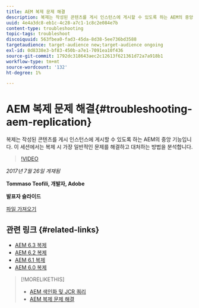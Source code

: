 ```yaml
---
title: AEM 복제 문제 해결
description: 복제는 작성된 콘텐츠를 게시 인스턴스에 게시할 수 있도록 하는 AEM의 중앙 기능입니다. 이 세션에서는 복제 시 가장 일반적인 문제를 해결하고 대처하는 방법을 분석합니다.
uuid: 4e4a3dc8-eb1c-4c28-a7c1-1c8c2e084e7b
content-type: troubleshooting
topic-tags: troubleshoot
discoiquuid: 563fbea0-fad3-45da-8d38-5ee736bd3588
targetaudience: target-audience new;target-audience ongoing
exl-id: 0d8338e3-bf83-450b-a7e1-7091ea10f436
source-git-commit: 1792dc318643aec2c12613f621361d72a7a918b1
workflow-type: tm+mt
source-wordcount: '132'
ht-degree: 1%

---
```


# AEM 복제 문제 해결{#troubleshooting-aem-replication}

복제는 작성된 콘텐츠를 게시 인스턴스에 게시할 수 있도록 하는 AEM의 중앙 기능입니다. 이 세션에서는 복제 시 가장 일반적인 문제를 해결하고 대처하는 방법을 분석합니다.

>[!VIDEO](https://video.tv.adobe.com/v/19282/?quality=9)

*2017년 7월 26일 게재됨*

**Tommaso Teofili, 개발자, Adobe**

**발표자 슬라이드**

[파일 가져오기](assets/aem-gems-troubleshooting-aem-replication.pdf)

## 관련 링크 {#related-links}

* [AEM 6.3 복제](https://docs.adobe.com/docs/en/aem/6-3/deploy/configuring/replication.html)
* [AEM 6.2 복제](https://docs.adobe.com/docs/en/aem/6-2/deploy/configuring/replication.html)
* [AEM 6.1 복제](https://docs.adobe.com/docs/en/aem/6-1/deploy/configuring/replication.html)
* [AEM 6.0 복제](https://docs.adobe.com/docs/en/aem/6-0/deploy/configuring/replication.html)

>[!MORELIKETHIS]
>
>* [AEM 색인화 및 JCR 쿼리](aem-indexing-jcr-query.md)
>* [AEM 복제 문제 해결](aem-troubleshooting-aem-replication.md)
<!-- >>* [Adobe Experience Manager: AEM 6.x Maintenance Tasks](https://helpx.adobe.com/experience-manager/kt/eseminars/ccoo-aem-Aug-register.html) -->
